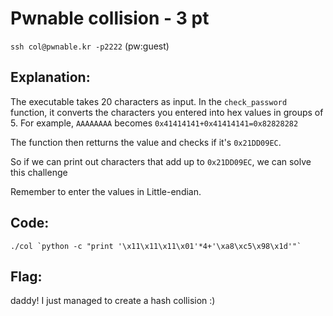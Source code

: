 # Pwnable collision - 3 pt
`ssh col@pwnable.kr -p2222` (pw:guest)

## Explanation:
The executable takes 20 characters as input. In the `check_password` function, it converts the characters you entered into hex values in groups of 5. For example, `AAAAAAAA` becomes `0x41414141+0x41414141=0x82828282`

The function then retturns the value and checks if it's `0x21DD09EC`.

So if we can print out characters that add up to `0x21DD09EC`, we can solve this challenge

Remember to enter the values in Little-endian.

## Code:
``
./col `python -c "print '\x11\x11\x11\x01'*4+'\xa8\xc5\x98\x1d'"`
``

## Flag:
daddy! I just managed to create a hash collision :)
